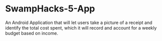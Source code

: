# SwampHacks-5-App

An Android Application that will let users take a picture of a receipt and identify the total cost spent, which it will record and account for a weekly budget based on income.
